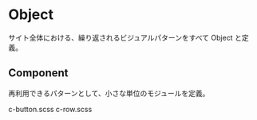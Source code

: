 # Object

サイト全体における、繰り返されるビジュアルパターンをすべて Object と定義。

## Component

再利用できるパターンとして、小さな単位のモジュールを定義。

c-button.scss
c-row.scss
